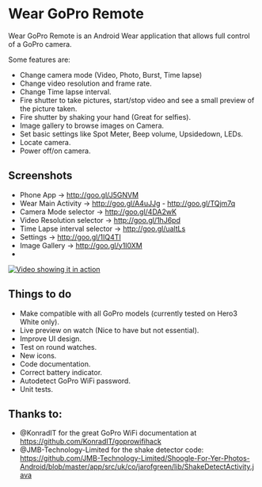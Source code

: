 # Wear GoPro Remote

Wear GoPro Remote is an Android Wear application that allows full control of a GoPro camera.

Some features are:

* Change camera mode (Video, Photo, Burst, Time lapse)
* Change video resolution and frame rate.
* Change Time lapse interval.
* Fire shutter to take pictures, start/stop video and see a small preview of the picture taken.
* Fire shutter by shaking your hand (Great for selfies).
* Image gallery to browse images on Camera.
* Set basic settings like Spot Meter, Beep volume, Upsidedown, LEDs.
* Locate camera.
* Power off/on camera.

## Screenshots
* Phone App -> http://goo.gl/J5GNVM
* Wear Main Activity -> http://goo.gl/A4uJJg - http://goo.gl/TQjm7q
* Camera Mode selector -> http://goo.gl/4DA2wK
* Video Resolution selector -> http://goo.gl/1hJ6pd
* Time Lapse interval selector -> http://goo.gl/ualtLs
* Settings -> http://goo.gl/1IQ4TI
* Image Gallery -> http://goo.gl/y1I0XM
* 
[![Video showing it in action](http://img.youtube.com/vi/ek_dwJQX3Wc/0.jpg)](http://www.youtube.com/watch?v=ek_dwJQX3Wc)

## Things to do
* Make compatible with all GoPro models (currently tested on Hero3 White only).
* Live preview on watch (Nice to have but not essential).
* Improve UI design.
* Test on round watches.
* New icons.
* Code documentation.
* Correct battery indicator.
* Autodetect GoPro WiFi password.
* Unit tests.  

## Thanks to:
* @KonradIT for the great GoPro WiFi documentation at https://github.com/KonradIT/goprowifihack
* @JMB-Technology-Limited for the shake detector code: https://github.com/JMB-Technology-Limited/Shoogle-For-Yer-Photos-Android/blob/master/app/src/uk/co/jarofgreen/lib/ShakeDetectActivity.java
